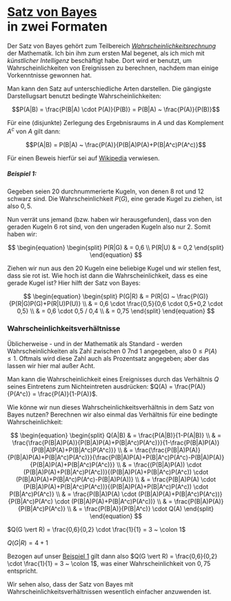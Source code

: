 # [Satz von Bayes](https://de.wikipedia.org/wiki/Satz_von_Bayes)<br>in zwei Formaten

Der Satz von Bayes gehört zum Teilbereich *[Wahrscheinlichkeitsrechnung](./../Wahrscheinlichkeitsrechnung.html)* der Mathematik. Ich bin ihm zum ersten Mal begenet, als ich mich mit *künstlicher Intelligenz* beschäftigt habe. Dort wird er benutzt, um Wahrscheinlichkeiten von Ereignissen zu berechnen, nachdem man einige Vorkenntnisse gewonnen hat.

Man kann den Satz auf unterschiedliche Arten darstellen. Die gängigste Darstellugsart benutzt bedingte Wahrscheinlichkeiten:

$$P(A|B) = \frac{P(B|A) \cdot P(A)}{P(B)} = P(B|A) ~ \frac{P(A)}{P(B)}$$

Für eine (disjunkte) Zerlegung des Ergebnisraums in $A$ und das Komplement $A^c$ von $A$ gilt dann:

$$P(A|B) = P(B|A) ~ \frac{P(A)}{P(B|A)P(A)+P(B|A^c)P(A^c)}$$

Für einen Beweis hierfür sei auf [Wikipedia](https://de.wikipedia.org/wiki/Satz_von_Bayes) verwiesen.

##### Beispiel 1:

Gegeben seien 20 durchnummerierte Kugeln, von denen 8 rot und 12 schwarz sind. Die Wahrscheinlichkeit $P(G)$, eine gerade Kugel zu ziehen, ist also $0,5$.

Nun verrät uns jemand (bzw. haben wir herausgefunden), dass von den geraden Kugeln 6 rot sind, von den ungeraden Kugeln also nur 2. Somit haben wir:

$$
\begin{equation}
\begin{split}
P(R|G) & = 0,6 \\
P(R|U) & = 0,2
\end{split}
\end{equation}
$$

Ziehen wir nun aus den 20 Kugeln eine beliebige Kugel und wir stellen fest, dass sie rot ist. Wie hoch ist dann die Wahrscheinlichkeit, dass es eine gerade Kugel ist? Hier hilft der Satz von Bayes:

$$
\begin{equation}
\begin{split}
P(G|R) & = P(R|G) ~ \frac{P(G)}{P(R|G)P(G)+P(R|U)P(U)} \\
& = 0,6 \cdot \frac{0,5}{0,6 \cdot 0,5+0,2 \cdot 0,5} \\
& = 0,6 \cdot 0,5 / 0,4 \\
& = 0,75
\end{split}
\end{equation}
$$

### Wahrscheinlichkeitsverhältnisse

Üblicherweise - und in der Mathematik als Standard - werden Wahrscheinlichkeiten als Zahl zwischen 0 7nd 1 angegeben, also $0 \le P(A) \le 1$. Oftmals wird diese Zahl auch als Prozentsatz angegeben; aber das lassen wir hier mal außer Acht.

Man kann die Wahrscheinlichkeit eines Ereignisses durch das Verhältnis $Q$ seines Eintretens zum Nichteintreten ausdrücken: $Q(A) = \frac{P(A)}{P(A^c)} = \frac{P(A)}{1-P(A)}$.

Wie könne wir nun dieses Wahrscheinlichkeitsverhältnis in dem Satz von Bayes nutzen? Berechnen wir also einmal das Verhältnis für eine bedingte Wahrscheinlichkeit:

$$
\begin{equation}
\begin{split}
Q(A|B) & = \frac{P(A|B)}{1-P(A|B)} \\
& = \frac{\frac{P(B|A)P(A)}{P(B|A)P(A)+P(B|A^c)P(A^c)}}{1-\frac{P(B|A)P(A)}{P(B|A)P(A)+P(B|A^c)P(A^c)}} \\
& = \frac{\frac{P(B|A)P(A)}{P(B|A)P(A)+P(B|A^c)P(A^c)}}{\frac{P(B|A)P(A)+P(B|A^c)P(A^c)-P(B|A)P(A)}{P(B|A)P(A)+P(B|A^c)P(A^c)}} \\
& = \frac{(P(B|A)P(A)) \cdot (P(B|A)P(A)+P(B|A^c)P(A^c))}{(P(B|A)P(A)+P(B|A^c)P(A^c)) \cdot (P(B|A)P(A)+P(B|A^c)P(A^c)-P(B|A)P(A))} \\
& = \frac{P(B|A)P(A) \cdot (P(B|A)P(A)+P(B|A^c)P(A^c))}{(P(B|A)P(A)+P(B|A^c)P(A^c)) \cdot P(B|A^c)P(A^c)} \\
& = \frac{P(B|A)P(A) \cdot (P(B|A)P(A)+P(B|A^c)P(A^c))}{P(B|A^c)P(A^c) \cdot (P(B|A)P(A)+P(B|A^c)P(A^c))} \\
& = \frac{P(B|A)P(A)}{P(B|A^c)P(A^c)} \\
& = \frac{P(B|A)}{P(B|A^c)} \cdot Q(A)
\end{split}
\end{equation}
$$

$Q(G \vert R) = \frac{0,6}{0,2} \cdot \frac{1}{1} = 3 ~ \colon 1$

$Q(G|R) = 4 + 1$

Bezogen auf unser [Beispiel 1](#beispiel-1) gilt dann also $Q(G \vert R) = \frac{0,6}{0,2} \cdot \frac{1}{1} = 3 ~ \colon 1$, was einer Wahrscheinlichkeit von $0,75$ entspricht.

Wir sehen also, dass der Satz von Bayes mit Wahrscheinlichkeitsverhältnissen wesentlich einfacher anzuwenden ist.


&nbsp;
